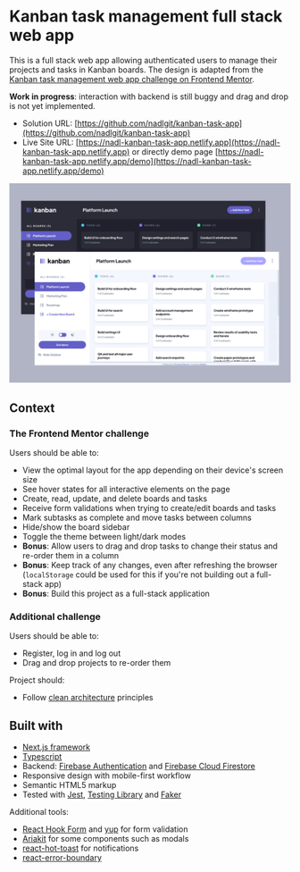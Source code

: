 # Kanban task management full stack web app

This is a full stack web app allowing authenticated users to manage their projects and tasks in Kanban boards. The design is adapted from the [Kanban task management web app challenge on Frontend Mentor](https://www.frontendmentor.io/challenges/kanban-task-management-web-app-wgQLt-HlbB).

**Work in progress**: interaction with backend is still buggy and drag and drop is not yet implemented.

- Solution URL: [https://github.com/nadlgit/kanban-task-app](https://github.com/nadlgit/kanban-task-app)
- Live Site URL: [https://nadl-kanban-task-app.netlify.app](https://nadl-kanban-task-app.netlify.app) or directly demo page [https://nadl-kanban-task-app.netlify.app/demo](https://nadl-kanban-task-app.netlify.app/demo)

![](./screenshot.png)

## Context

### The Frontend Mentor challenge

Users should be able to:

- View the optimal layout for the app depending on their device's screen size
- See hover states for all interactive elements on the page
- Create, read, update, and delete boards and tasks
- Receive form validations when trying to create/edit boards and tasks
- Mark subtasks as complete and move tasks between columns
- Hide/show the board sidebar
- Toggle the theme between light/dark modes
- **Bonus**: Allow users to drag and drop tasks to change their status and re-order them in a column
- **Bonus**: Keep track of any changes, even after refreshing the browser (`localStorage` could be used for this if you're not building out a full-stack app)
- **Bonus**: Build this project as a full-stack application

### Additional challenge

Users should be able to:

- Register, log in and log out
- Drag and drop projects to re-order them

Project should:

- Follow [clean architecture](https://blog.cleancoder.com/uncle-bob/2012/08/13/the-clean-architecture.html) principles

## Built with

- [Next.js framework](https://nextjs.org/)
- [Typescript](https://www.typescriptlang.org/)
- Backend: [Firebase Authentication](https://firebase.google.com/products/auth) and [Firebase Cloud Firestore](https://firebase.google.com/products/firestore)
- Responsive design with mobile-first workflow
- Semantic HTML5 markup
- Tested with [Jest](https://jestjs.io/), [Testing Library](https://testing-library.com/) and [Faker](https://fakerjs.dev/)

Additional tools:

- [React Hook Form](https://react-hook-form.com/) and [yup](https://github.com/jquense/yup) for form validation
- [Ariakit](https://ariakit.org/) for some components such as modals
- [react-hot-toast](https://react-hot-toast.com/) for notifications
- [react-error-boundary](https://github.com/bvaughn/react-error-boundary)
